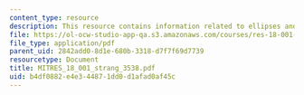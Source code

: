 ```yaml
---
content_type: resource
description: This resource contains information related to ellipses and iterations.
file: https://ol-ocw-studio-app-qa.s3.amazonaws.com/courses/res-18-001-calculus-online-textbook-spring-2005/b4df0882e4e344871dd0d1afad0af45c_MITRES_18_001_strang_3538.pdf
file_type: application/pdf
parent_uid: 2842add0-8d1e-680b-3318-d7f7f69d7739
resourcetype: Document
title: MITRES_18_001_strang_3538.pdf
uid: b4df0882-e4e3-4487-1dd0-d1afad0af45c
---
```

